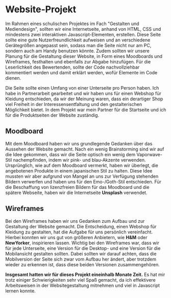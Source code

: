 # Website-Projekt
Im Rahmen eines schulischen Projektes im Fach "Gestalten und Mediendesign", sollten wir eine Internetseite, anhand von HTML, CSS und mindestens zwei interaktiven Javascript-Elementen, erstellen. Diese Seite sollte eine gute Nutzerfreundlichkeit aufweisen und an verschiedene Gerätegrößen angepasst sein, sodass man die Seite nicht nur am PC, sondern auch am Handy benutzen könnte. Zudem sollten wir unsere Planung für die Gestaltung dieser Website, in Form eines Moodboards und Wireframes, festhalten und ebenfalls zur Abgabe hinzufügen. Für die Leserlichkeit des Bewertenden, sollte der Code nachvollziehbar kommentiert werden und damit erklärt werden, wofür Elemente im Code dienen.

Die Seite sollte einen Umfang von einer Unterseite pro Person haben. Ich habe in Partnerarbeit gearbeitet und wir haben uns für einen Webshop für Kleidung entschieden, da wir der Meinung waren, dass  ein derartiger Shop viel Freiheit in der Interessensentfaltung und den gestalterischen Möglichkeit bietet. In dem Projekt war mein Partner für die Startseite und ich für die Produktseiten der Website zuständig.


## Moodboard
Mit dem Moodboard haben wir uns grundlegende Gedanken über das Aussehen der Website gemacht. Nach ein wenig Brainstorming sind wir auf die Idee gekommen, dass wir die Seite optisch ein wenig dem Vaporwave-Stil nachempfinden, indem wir pink- und blau-Akzente verwenden. Ursprünglich, wie auf dem Moodboard vermerkt, haben wir überlegt, die angebotenen Produkte in einem japanischen Stil zu halten. Diese Idee mussten wir aber aufgrund von Mangel an uns zur Verfügung stehenden Bildern verwerfen und haben uns für den Emo-/Goth-Stil entschieden.
Für die Beschaffung von lizenzfreien Bildern für das Moodboard und die spätere Webseite, haben wir die Internetseite **Unsplash** verwendet.

## Wireframes
Bei den Wireframes haben wir uns Gedanken zum Aufbau und zur Gestaltung der Website gemacht. Die Entscheidung, einen Webshop für Kleidung zu gestalten, hat die Aufgabe für uns persönlich vereinfacht. Hierbei konnten wir uns gut von größeren Anbietern, wie **H&M** oder **NewYorker**, inspirieren lassen. 
Wichtig bei den Wireframes war, dass wir für jede Unterseite, eine Version für die Desktop- und eine Version für die Mobilansicht gestalten sollten. Dabei sollten wir darauf achten, dass die Mobilversion der Seite sich zwar vom Aufbau her ändert, aber trotzdem wieder zu erkennen ist, dass diese beiden Versionen zusammengehören.

**Insgesamt hatten wir für dieses Projekt eineinhalb Monate Zeit.** 
Es hat mir trotz einiger Schwierigkeiten sehr viel Spaß gemacht, da ich effektivere Arbeitsweisen in der Websitegestaltung mitnehmen und viel in Javascript lernen konnte.
